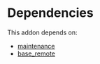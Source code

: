 # Dependencies

This addon depends on:

- [maintenance](https://github.com/bringout/oca-ocb-vertical-industry/tree/7ee4083ca6c94b59be4ae55cea5a820320a163ad/odoo-bringout-oca-ocb-maintenance)
- [base_remote](https://github.com/bringout/oca-technical)
